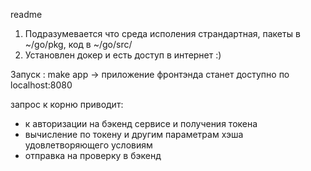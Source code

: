 readme

1. Подразумевается что среда исполения страндартная, пакеты в ~/go/pkg, код в ~/go/src/
2. Установлен докер и есть доступ в интернет :)

Запуск : make app -> приложение фронтэнда станет доступно по localhost:8080

запрос к корню приводит:
 - к авторизации на бэкенд сервисе и получения токена
 - вычисление по токену и другим параметрам хэша удовлетворяющего условиям
 - отправка на проверку в бэкенд
